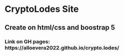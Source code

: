 <h1> CryptoLodes Site </h1> 
<h2>Create on html/css and boostrap 5 </h2>
<h3>Link on GH pages: https://alloevera2022.github.io/crypto.lodes/ </h3>
